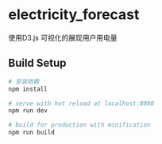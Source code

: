 # electricity_forecast
使用D3.js 可视化的展现用户用电量

## Build Setup

``` bash
# 安装依赖
npm install

# serve with hot reload at localhost:8080
npm run dev

# build for production with minification
npm run build
```

